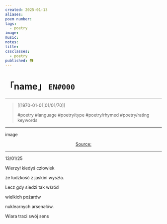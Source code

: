 ```yaml
---
created: 2025-01-13
aliases:
poem number:
tags:
  - poetry
image:
music:
notes:
title:
cssclasses:
  - poetry
published: 📷
---
```

# 「name」 `EN#000`

---

> [[1970-01-01|01/01/70]]
>  
> #poetry
> #language
> #poetry/type
> #poetry/rhymed
> #poetry/rating
> keywords

---

image

<center class="img_caption"><a href="https://" class="source-link">Source: </a></center>

---

13/01/25

  

Wierzył kiedyś człowiek

że ludzkość z jaskini wyszła.

Lecz gdy siedzi tak wśród

wielkich pożarów

nuklearnych arsenałów.

Wiara traci swój sens